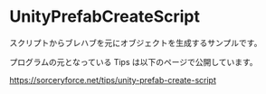 # UnityPrefabCreateScript
スクリプトからブレハブを元にオブジェクトを生成するサンプルです。

プログラムの元となっている Tips は以下のページで公開しています。

https://sorceryforce.net/tips/unity-prefab-create-script
